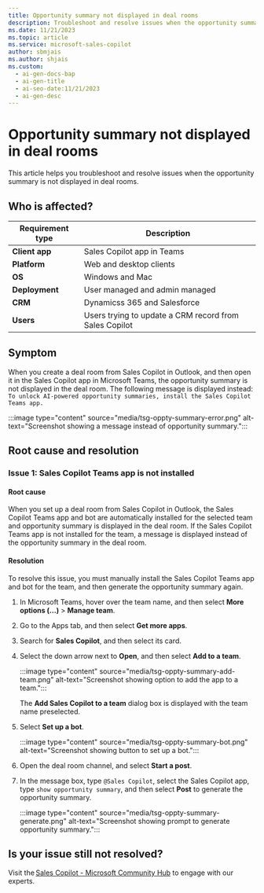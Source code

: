 ```yaml
---
title: Opportunity summary not displayed in deal rooms
description: Troubleshoot and resolve issues when the opportunity summary is not displayed in deal rooms.
ms.date: 11/21/2023
ms.topic: article
ms.service: microsoft-sales-copilot
author: sbmjais
ms.author: shjais
ms.custom:
  - ai-gen-docs-bap
  - ai-gen-title
  - ai-seo-date:11/21/2023
  - ai-gen-desc
---
```


# Opportunity summary not displayed in deal rooms

This article helps you troubleshoot and resolve issues when the opportunity summary is not displayed in deal rooms.

## Who is affected?

| Requirement type |Description  |
|---------|---------|
|**Client app**     |  Sales Copilot app in Teams        |
|**Platform**     | Web and desktop clients         |
|**OS**     | Windows and Mac         |
|**Deployment**     | User managed and admin managed       |
|**CRM**     | Dynamicss 365 and Salesforce      |
|**Users**     | Users trying to update a CRM record from Sales Copilot |

## Symptom

When you create a deal room from Sales Copilot in Outlook, and then open it in the Sales Copilot app in Microsoft Teams, the opportunity summary is not displayed in the deal room. The following message is displayed instead: `To unlock AI-powered opportunity summaries, install the Sales Copilot Teams app.`

:::image type="content" source="media/tsg-oppty-summary-error.png" alt-text="Screenshot showing a message instead of opportunity summary.":::

## Root cause and resolution

### Issue 1: Sales Copilot Teams app is not installed

#### Root cause

When you set up a deal room from Sales Copilot in Outlook, the Sales Copilot Teams app and bot are automatically installed for the selected team and opportunity summary is displayed in the deal room. If the Sales Copilot Teams app is not installed for the team, a message is displayed instead of the opportunity summary in the deal room.

#### Resolution

To resolve this issue, you must manually install the Sales Copilot Teams app and bot for the team, and then generate the opportunity summary again.

1. In Microsoft Teams, hover over the team name, and then select **More options (...)** > **Manage team**.

2. Go to the Apps tab, and then select **Get more apps**.

3. Search for **Sales Copilot**, and then select its card.

4. Select the down arrow next to **Open**, and then select **Add to a team**.

    :::image type="content" source="media/tsg-oppty-summary-add-team.png" alt-text="Screenshot showing option to add the app to a team.":::

    The **Add Sales Copilot to a team** dialog box is displayed with the team name preselected.

5. Select **Set up a bot**.

    :::image type="content" source="media/tsg-oppty-summary-bot.png" alt-text="Screenshot showing button to set up a bot.":::

6. Open the deal room channel, and select **Start a post**.

7. In the message box, type `@Sales Copilot`, select the Sales Copilot app, type `show opportunity summary`, and then select **Post** to generate the opportunity summary.

    :::image type="content" source="media/tsg-oppty-summary-generate.png" alt-text="Screenshot showing prompt to generate opportunity summary.":::

## Is your issue still not resolved?

Visit the [Sales Copilot - Microsoft Community Hub](https://techcommunity.microsoft.com/t5/viva-sales/bd-p/VivaSales) to engage with our experts.